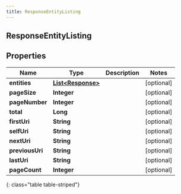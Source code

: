 ```yaml
---
title: ResponseEntityListing
---
```


## ResponseEntityListing

## Properties

| Name            | Type                                                         | Description | Notes      |
| --------------- | ------------------------------------------------------------ | ----------- | ---------- |
| **entities**    | <!----><!---->[**List&lt;Response&gt;**](Response.md)<!----> |             | [optional] |
| **pageSize**    | <!----><!---->**Integer**<!---->                             |             | [optional] |
| **pageNumber**  | <!----><!---->**Integer**<!---->                             |             | [optional] |
| **total**       | <!----><!---->**Long**<!---->                                |             | [optional] |
| **firstUri**    | <!----><!---->**String**<!---->                              |             | [optional] |
| **selfUri**     | <!----><!---->**String**<!---->                              |             | [optional] |
| **nextUri**     | <!----><!---->**String**<!---->                              |             | [optional] |
| **previousUri** | <!----><!---->**String**<!---->                              |             | [optional] |
| **lastUri**     | <!----><!---->**String**<!---->                              |             | [optional] |
| **pageCount**   | <!----><!---->**Integer**<!---->                             |             | [optional] |

{: class="table table-striped"}
